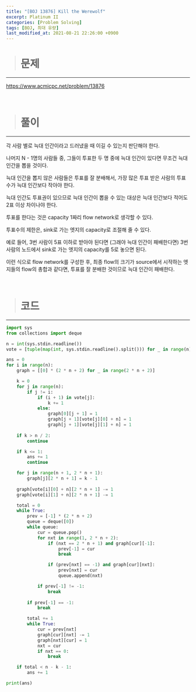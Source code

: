 ```yaml
---
title: "[BOJ 13876] Kill the Werewolf"
excerpt: Platinum II
categories: [Problem Solving]
tags: [BOJ, 최대 유량]
last_modified_at: 2021-08-21 22:26:00 +0900
---
```


> # 문제
---

[<u>https://www.acmicpc.net/problem/13876</u>](https://www.acmicpc.net/problem/13876)

<br>

> # 풀이
---

각 사람 별로 늑대 인간이라고 드러냈을 때 이길 수 있는지 판단해야 한다.

나머지 N - 1명의 사람들 중, 그들이 투표한 두 명 중에 늑대 인간이 있다면 무조건 늑대 인간을 뽑을 것이다.

늑대 인간을 뽑지 않은 사람들은 투표를 잘 분배해서, 가장 많은 투표 받은 사람의 투표수가 늑대 인간보다 작아야 한다.

늑대 인간도 투표권이 있으므로 늑대 인간이 뽑을 수 있는 대상은 늑대 인간보다 적어도 2표 이상 차이나야 한다.

투표를 한다는 것은 capacity 1짜리 flow network로 생각할 수 있다.

투표수의 제한은, sink로 가는 엣지의 capacity로 조절해 줄 수 있다.

예로 들어, 3번 사람이 5표 이하로 받아야 된다면 (그래야 늑대 인간이 패배한다면) 3번 사람의 노드에서 sink로 가는 엣지의 capacity를 5로 놓으면 된다.

이런 식으로 flow network를 구성한 후, 최종 flow의 크기가 source에서 시작하는 엣지들의 flow의 총합과 같다면, 투표를 잘 분배한 것이므로 늑대 인간이 패배한다.

<br>

> # 코드
---

```python
import sys
from collections import deque

n = int(sys.stdin.readline())
vote = [tuple(map(int, sys.stdin.readline().split())) for _ in range(n)]

ans = 0
for i in range(n):
    graph = [[0] * (2 * n + 2) for _ in range(2 * n + 2)]

    k = 0
    for j in range(n):
        if j != i:
            if (i + 1) in vote[j]:
                k += 1
            else:
                graph[0][j + 1] = 1
                graph[j + 1][vote[j][0] + n] = 1
                graph[j + 1][vote[j][1] + n] = 1
    
    if k > n / 2:
        continue

    if k <= 1:
        ans += 1
        continue

    for j in range(n + 1, 2 * n + 1):
        graph[j][2 * n + 1] = k - 1
    
    graph[vote[i][0] + n][2 * n + 1] -= 1
    graph[vote[i][1] + n][2 * n + 1] -= 1

    total = 0
    while True:
        prev = [-1] * (2 * n + 2)
        queue = deque([0])
        while queue:
            cur = queue.pop()
            for nxt in range(1, 2 * n + 2):
                if (nxt == 2 * n + 1) and graph[cur][-1]:
                    prev[-1] = cur
                    break

                if (prev[nxt] == -1) and graph[cur][nxt]:
                    prev[nxt] = cur
                    queue.append(nxt)

            if prev[-1] != -1:
                break
        
        if prev[-1] == -1:
            break

        total += 1
        while True:
            cur = prev[nxt]
            graph[cur][nxt] -= 1
            graph[nxt][cur] = 1
            nxt = cur
            if nxt == 0:
                break

    if total < n - k - 1:
        ans += 1

print(ans)
```